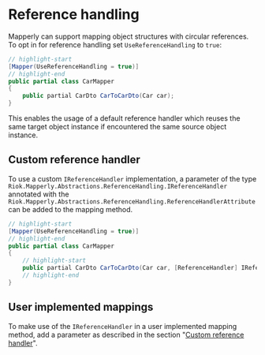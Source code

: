 # Reference handling

Mapperly can support mapping object structures with circular references.
To opt in for reference handling set `UseReferenceHandling` to `true`:

```csharp
// highlight-start
[Mapper(UseReferenceHandling = true)]
// highlight-end
public partial class CarMapper
{
    public partial CarDto CarToCarDto(Car car);
}
```

This enables the usage of a default reference handler
which reuses the same target object instance if encountered the same source object instance.

## Custom reference handler

To use a custom `IReferenceHandler` implementation,
a parameter of the type `Riok.Mapperly.Abstractions.ReferenceHandling.IReferenceHandler`
annotated with the `Riok.Mapperly.Abstractions.ReferenceHandling.ReferenceHandlerAttribute`
can be added to the mapping method.

```csharp
// highlight-start
[Mapper(UseReferenceHandling = true)]
// highlight-end
public partial class CarMapper
{
    // highlight-start
    public partial CarDto CarToCarDto(Car car, [ReferenceHandler] IReferenceHandler myRefHandler);
    // highlight-end
}
```

## User implemented mappings

To make use of the `IReferenceHandler` in a user implemented mapping method,
add a parameter as described in the section "[Custom reference handler](#custom-reference-handler)".
